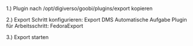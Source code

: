 1.) Plugin nach /opt/digiverso/goobi/plugins/export kopieren

2.) Export Schritt konfigurieren:
Export DMS
Automatische Aufgabe
Plugin für Arbeitsschritt: FedoraExport

3.) Export starten 